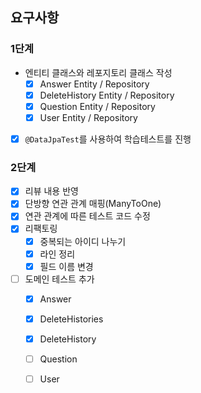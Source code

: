 ## 요구사항

### 1단계

- 엔티티 클래스와 레포지토리 클래스 작성
    - [X] Answer Entity / Repository
    - [X] DeleteHistory Entity / Repository
    - [X] Question Entity / Repository
    - [X] User Entity / Repository

- [X] `@DataJpaTest`를 사용하여 학습테스트를 진행

### 2단계

- [x] 리뷰 내용 반영
- [X] 단방향 연관 관계 매핑(ManyToOne)
- [X] 연관 관계에 따른 테스트 코드 수정
- [X] 리팩토링
  - [X] 중복되는 아이디 나누기
  - [X] 라인 정리
  - [X] 필드 이름 변경
- [ ] 도메인 테스트 추가
  - [X] Answer
  - [X] DeleteHistories
  - [X] DeleteHistory
  - [ ] Question
  - [ ] User
  